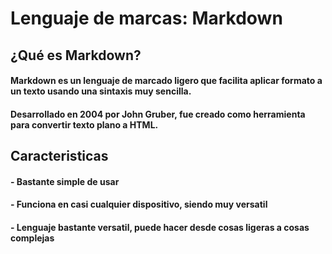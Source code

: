 # Lenguaje de marcas: Markdown
## ¿Qué es Markdown?
#### Markdown es un lenguaje de marcado ligero que facilita aplicar formato a un texto usando una sintaxis muy sencilla.
#### Desarrollado en 2004 por John Gruber, fue creado como herramienta para convertir texto plano a HTML.
## Caracteristicas

#### - Bastante simple de usar
#### - Funciona en casi cualquier dispositivo, siendo muy versatil
#### - Lenguaje bastante versatil, puede hacer desde cosas ligeras a cosas complejas
